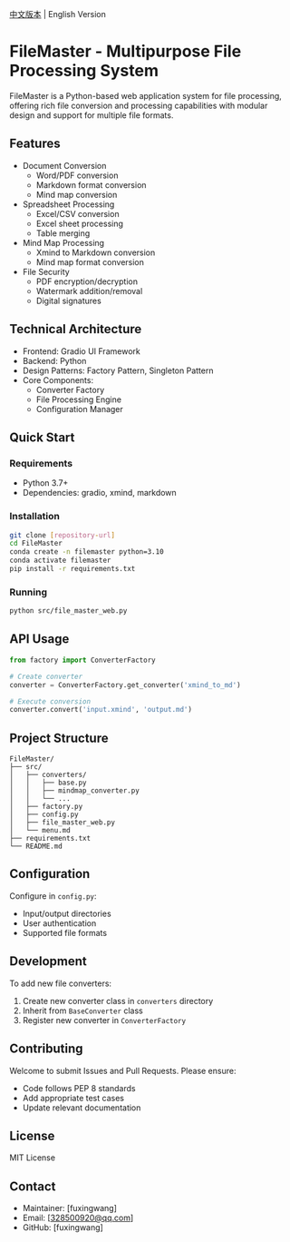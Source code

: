 [中文版本](./README-ch.md) | English Version

# FileMaster - Multipurpose File Processing System

FileMaster is a Python-based web application system for file processing, offering rich file conversion and processing capabilities with modular design and support for multiple file formats.

## Features

- Document Conversion
  - Word/PDF conversion
  - Markdown format conversion
  - Mind map conversion
- Spreadsheet Processing
  - Excel/CSV conversion
  - Excel sheet processing
  - Table merging
- Mind Map Processing
  - Xmind to Markdown conversion
  - Mind map format conversion
- File Security
  - PDF encryption/decryption
  - Watermark addition/removal
  - Digital signatures

## Technical Architecture

- Frontend: Gradio UI Framework
- Backend: Python
- Design Patterns: Factory Pattern, Singleton Pattern
- Core Components:
  - Converter Factory
  - File Processing Engine
  - Configuration Manager

## Quick Start

### Requirements

- Python 3.7+
- Dependencies: gradio, xmind, markdown

### Installation

```bash
git clone [repository-url]
cd FileMaster
conda create -n filemaster python=3.10
conda activate filemaster
pip install -r requirements.txt
```

### Running

```bash
python src/file_master_web.py
```

## API Usage

```python
from factory import ConverterFactory

# Create converter
converter = ConverterFactory.get_converter('xmind_to_md')

# Execute conversion
converter.convert('input.xmind', 'output.md')
```

## Project Structure

```
FileMaster/
├── src/
│   ├── converters/
│   │   ├── base.py
│   │   ├── mindmap_converter.py
│   │   └── ...
│   ├── factory.py
│   ├── config.py
│   ├── file_master_web.py
│   └── menu.md
├── requirements.txt
└── README.md
```

## Configuration

Configure in `config.py`:

- Input/output directories
- User authentication
- Supported file formats

## Development

To add new file converters:

1. Create new converter class in `converters` directory
2. Inherit from `BaseConverter` class
3. Register new converter in `ConverterFactory`

## Contributing

Welcome to submit Issues and Pull Requests. Please ensure:

- Code follows PEP 8 standards
- Add appropriate test cases
- Update relevant documentation

## License

MIT License

## Contact

- Maintainer: [fuxingwang]
- Email: [328500920@qq.com]
- GitHub: [fuxingwang]
